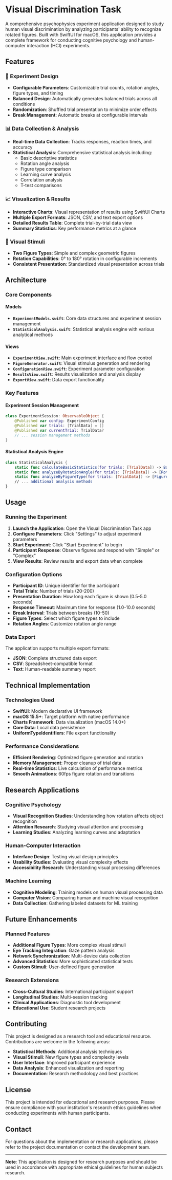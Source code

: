 # Visual Discrimination Task

A comprehensive psychophysics experiment application designed to study human visual discrimination by analyzing participants' ability to recognize rotated figures. Built with SwiftUI for macOS, this application provides a complete framework for conducting cognitive psychology and human-computer interaction (HCI) experiments.

## Features

### 🧠 Experiment Design
- **Configurable Parameters**: Customizable trial counts, rotation angles, figure types, and timing
- **Balanced Design**: Automatically generates balanced trials across all conditions
- **Randomization**: Shuffled trial presentation to minimize order effects
- **Break Management**: Automatic breaks at configurable intervals

### 📊 Data Collection & Analysis
- **Real-time Data Collection**: Tracks responses, reaction times, and accuracy
- **Statistical Analysis**: Comprehensive statistical analysis including:
  - Basic descriptive statistics
  - Rotation angle analysis
  - Figure type comparison
  - Learning curve analysis
  - Correlation analysis
  - T-test comparisons

### 📈 Visualization & Results
- **Interactive Charts**: Visual representation of results using SwiftUI Charts
- **Multiple Export Formats**: JSON, CSV, and text export options
- **Detailed Results Table**: Complete trial-by-trial data view
- **Summary Statistics**: Key performance metrics at a glance

### 🎨 Visual Stimuli
- **Two Figure Types**: Simple and complex geometric figures
- **Rotation Capabilities**: 0° to 180° rotation in configurable increments
- **Consistent Presentation**: Standardized visual presentation across trials

## Architecture

### Core Components

#### Models
- **`ExperimentModels.swift`**: Core data structures and experiment session management
- **`StatisticalAnalysis.swift`**: Statistical analysis engine with various analytical methods

#### Views
- **`ExperimentView.swift`**: Main experiment interface and flow control
- **`FigureGenerator.swift`**: Visual stimulus generation and rendering
- **`ConfigurationView.swift`**: Experiment parameter configuration
- **`ResultsView.swift`**: Results visualization and analysis display
- **`ExportView.swift`**: Data export functionality

### Key Features

#### Experiment Session Management
```swift
class ExperimentSession: ObservableObject {
    @Published var config: ExperimentConfig
    @Published var trials: [TrialData] = []
    @Published var currentTrial: TrialData?
    // ... session management methods
}
```

#### Statistical Analysis Engine
```swift
class StatisticalAnalysis {
    static func calculateBasicStatistics(for trials: [TrialData]) -> BasicStatistics
    static func analyzeByRotationAngle(for trials: [TrialData]) -> [RotationAnalysis]
    static func analyzeByFigureType(for trials: [TrialData]) -> [FigureTypeAnalysis]
    // ... additional analysis methods
}
```

## Usage

### Running the Experiment

1. **Launch the Application**: Open the Visual Discrimination Task app
2. **Configure Parameters**: Click "Settings" to adjust experiment parameters
3. **Start Experiment**: Click "Start Experiment" to begin
4. **Participant Response**: Observe figures and respond with "Simple" or "Complex"
5. **View Results**: Review results and export data when complete

### Configuration Options

- **Participant ID**: Unique identifier for the participant
- **Total Trials**: Number of trials (20-200)
- **Presentation Duration**: How long each figure is shown (0.5-5.0 seconds)
- **Response Timeout**: Maximum time for response (1.0-10.0 seconds)
- **Break Interval**: Trials between breaks (10-50)
- **Figure Types**: Select which figure types to include
- **Rotation Angles**: Customize rotation angle range

### Data Export

The application supports multiple export formats:

- **JSON**: Complete structured data export
- **CSV**: Spreadsheet-compatible format
- **Text**: Human-readable summary report

## Technical Implementation

### Technologies Used
- **SwiftUI**: Modern declarative UI framework
- **macOS 15.5+**: Target platform with native performance
- **Charts Framework**: Data visualization (macOS 14.0+)
- **Core Data**: Local data persistence
- **UniformTypeIdentifiers**: File export functionality

### Performance Considerations
- **Efficient Rendering**: Optimized figure generation and rotation
- **Memory Management**: Proper cleanup of trial data
- **Real-time Statistics**: Live calculation of performance metrics
- **Smooth Animations**: 60fps figure rotation and transitions

## Research Applications

### Cognitive Psychology
- **Visual Recognition Studies**: Understanding how rotation affects object recognition
- **Attention Research**: Studying visual attention and processing
- **Learning Studies**: Analyzing learning curves and adaptation

### Human-Computer Interaction
- **Interface Design**: Testing visual design principles
- **Usability Studies**: Evaluating visual complexity effects
- **Accessibility Research**: Understanding visual processing differences

### Machine Learning
- **Cognitive Modeling**: Training models on human visual processing data
- **Computer Vision**: Comparing human and machine visual recognition
- **Data Collection**: Gathering labeled datasets for ML training

## Future Enhancements

### Planned Features
- **Additional Figure Types**: More complex visual stimuli
- **Eye Tracking Integration**: Gaze pattern analysis
- **Network Synchronization**: Multi-device data collection
- **Advanced Statistics**: More sophisticated statistical tests
- **Custom Stimuli**: User-defined figure generation

### Research Extensions
- **Cross-Cultural Studies**: International participant support
- **Longitudinal Studies**: Multi-session tracking
- **Clinical Applications**: Diagnostic tool development
- **Educational Use**: Student research projects

## Contributing

This project is designed as a research tool and educational resource. Contributions are welcome in the following areas:

- **Statistical Methods**: Additional analysis techniques
- **Visual Stimuli**: New figure types and complexity levels
- **User Interface**: Improved participant experience
- **Data Analysis**: Enhanced visualization and reporting
- **Documentation**: Research methodology and best practices

## License

This project is intended for educational and research purposes. Please ensure compliance with your institution's research ethics guidelines when conducting experiments with human participants.

## Contact

For questions about the implementation or research applications, please refer to the project documentation or contact the development team.

---

**Note**: This application is designed for research purposes and should be used in accordance with appropriate ethical guidelines for human subjects research.
